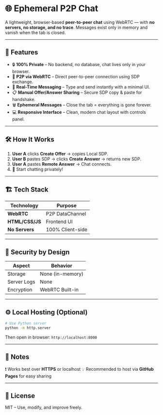 # 🌐 Ephemeral P2P Chat

A lightweight, browser-based **peer-to-peer chat** using WebRTC — with **no servers, no storage, and no trace**. Messages exist only in memory and vanish when the tab is closed.

---

## 🚀 Features

* 🔒 **100% Private** – No backend, no database, chat lives only in your browser.
* 🧠 **P2P via WebRTC** – Direct peer-to-peer connection using SDP exchange.
* 💬 **Real-Time Messaging** – Type and send instantly with a minimal UI.
* 📋 **Manual Offer/Answer Sharing** – Secure SDP copy & paste for handshake.
* 🗑️ **Ephemeral Messages** – Close the tab = everything is gone forever.
* 💻 **Responsive Interface** – Clean, modern chat layout with controls panel.

---

## 🛠 How It Works

1. **User A** clicks **Create Offer** → copies Local SDP.
2. **User B** pastes SDP → clicks **Create Answer** → returns new SDP.
3. **User A** pastes **Remote Answer** → Chat connects.
4. 🎉 Start chatting privately!

---

## 🏗 Tech Stack

| Technology      | Purpose          |
| --------------- | ---------------- |
| **WebRTC**      | P2P DataChannel  |
| **HTML/CSS/JS** | Frontend UI      |
| **No Servers**  | 100% Client-side |

---

## 🔐 Security by Design

| Aspect      | Behavior         |
| ----------- | ---------------- |
| Storage     | None (in-memory) |
| Server Logs | None             |
| Encryption  | WebRTC Built-in  |

---

## ⚙ Local Hosting (Optional)

```bash
# Use Python server
python -m http.server
```

Then open in browser:
`http://localhost:8000`

---

## 📌 Notes

❗ Works best over **HTTPS** or localhost
💡 Recommended to host via **GitHub Pages** for easy sharing

---

## 📜 License

MIT – Use, modify, and improve freely.
